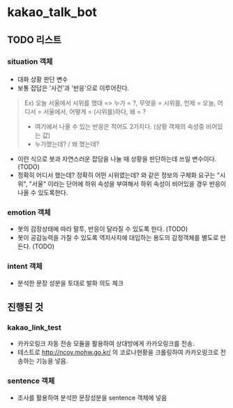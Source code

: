 # kakao_talk_bot
## TODO 리스트
### situation 객체
####
- 대화 상황 판단 변수
- 보통 잡답은 '사건'과 '반응'으로 이루어진다.
> Ex) 오늘 서울에서 시위를 했대 => 누가 = ?, 무엇을 = 시위를, 언제 = 오늘, 어디서 = 서울에서, 어떻게 = (시위를)하다, 왜 = ?
>   - 여기에서 나올 수 있는 반응은 적어도 2가지다. (상황 객체의 속성중 비어있는 값)
>   - 누가했는데? / 왜 했는데?
- 이런 식으로 봇과 자연스러운 잡담을 나눌 때 상황을 판단하는데 쓰일 변수이다. (TODO)
- 정확히 어디서 했는데? 정확히 어떤 시위였는데? 와 같은 정보의 구체화 요구는 "시위", "서울" 이라는 단어에 하위 속성을 부여해서 하위 속성이 비어있을 경우 반응이 나올 수 있도록한다.

### emotion 객체
- 봇의 감정상태에 따라 말투, 반응이 달라질 수 있도록 한다. (TODO)
- 봇이 공감능력을 가질 수 있도록 역지사지에 대입하는 용도의 감정객체를 별도로 만든다. (TODO)

### intent 객체
- 분석한 문장 성분을 토대로 발화 의도 체크

## 진행된 것
### kakao_link_test
- 카카오링크 자동 전송 모듈을 활용하여 상대방에게 카카오링크를 전송.
- 테스트로 http://ncov.mohw.go.kr/ 의 코로나현황을 크롤링하여 카카오링크로 전송하는 기능을 넣음.

### sentence 객체
- 조사를 활용하여 분석한 문장성분을 sentence 객체에 넣음
